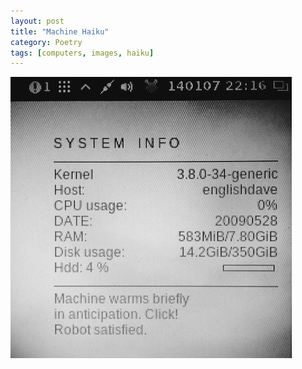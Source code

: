 ```yaml
---
layout: post
title: "Machine Haiku"
category: Poetry
tags: [computers, images, haiku]
---
```



![Machine Haiku](/assets/machinehaiku.jpg)


